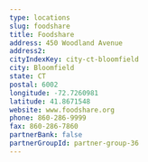 ```yaml
---
type: locations
slug: foodshare
title: Foodshare
address: 450 Woodland Avenue
address2: 
cityIndexKey: city-ct-bloomfield
city: Bloomfield
state: CT
postal: 6002
longitude: -72.7260981
latitude: 41.8671548
website: www.foodshare.org
phone: 860-286-9999
fax: 860-286-7860
partnerBank: false
partnerGroupId: partner-group-36
---
```


